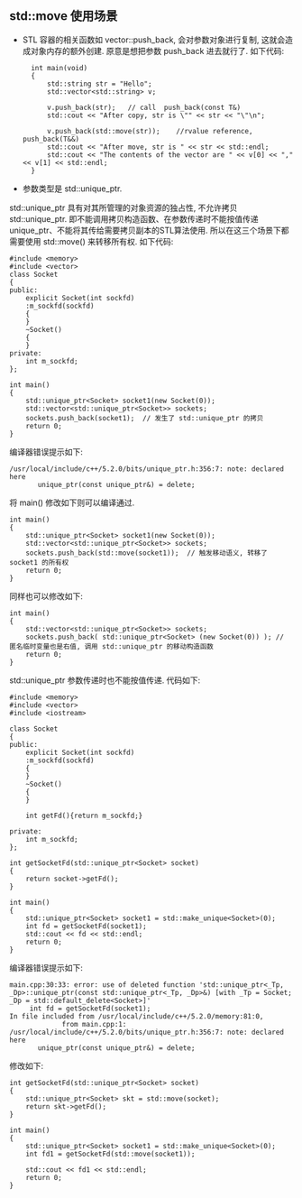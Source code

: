 ## std::move 使用场景

* STL 容器的相关函数如 vector::push_back, 会对参数对象进行复制, 这就会造成对象内存的额外创建. 原意是想把参数 push_back 进去就行了. 如下代码:

		int main(void) 
		{
		    std::string str = "Hello";
		    std::vector<std::string> v;
		    
		    v.push_back(str);   // call  push_back(const T&) 
		    std::cout << "After copy, str is \"" << str << "\"\n";
		
		    v.push_back(std::move(str));    //rvalue reference, push_back(T&&)
		    std::cout << "After move, str is " << str << std::endl;
		    std::cout << "The contents of the vector are " << v[0] << "," << v[1] << std::endl;
		}

* 参数类型是 std::unique_ptr. 

std::unique_ptr 具有对其所管理的对象资源的独占性, 不允许拷贝 std::unique_ptr. 即不能调用拷贝构造函数、在参数传递时不能按值传递 unique_ptr、不能将其传给需要拷贝副本的STL算法使用. 所以在这三个场景下都需要使用 std::move() 来转移所有权. 如下代码:

	#include <memory>
	#include <vector>
	class Socket
	{
	public:
	    explicit Socket(int sockfd)
	    :m_sockfd(sockfd)
	    {
	    }
	    ~Socket()
	    {
	    } 
	private:
	    int m_sockfd;
	};
	
	int main()
	{  
	    std::unique_ptr<Socket> socket1(new Socket(0));  
	    std::vector<std::unique_ptr<Socket>> sockets;  
	    sockets.push_back(socket1);  // 发生了 std::unique_ptr 的拷贝
	    return 0;
	}

编译器错误提示如下:

	/usr/local/include/c++/5.2.0/bits/unique_ptr.h:356:7: note: declared here
	       unique_ptr(const unique_ptr&) = delete;

将 main() 修改如下则可以编译通过.

	int main()
	{  
	    std::unique_ptr<Socket> socket1(new Socket(0));  
	    std::vector<std::unique_ptr<Socket>> sockets;  
	    sockets.push_back(std::move(socket1));  // 触发移动语义, 转移了 socket1 的所有权
	    return 0;
	}

同样也可以修改如下:

	int main()
	{  
	    std::vector<std::unique_ptr<Socket>> sockets;  
	    sockets.push_back( std::unique_ptr<Socket> (new Socket(0)) ); // 匿名临时变量也是右值, 调用 std::unique_ptr 的移动构造函数
	    return 0;
	}

std::unique_ptr 参数传递时也不能按值传递. 代码如下:

	#include <memory>
	#include <vector>
	#include <iostream>
	
	class Socket
	{
	public:
	    explicit Socket(int sockfd)
	    :m_sockfd(sockfd)
	    {
	    }
	    ~Socket()
	    {
	    }
	    
	    int getFd(){return m_sockfd;}
	    
	private:
	    int m_sockfd;
	};
	
	int getSocketFd(std::unique_ptr<Socket> socket)
	{
	    return socket->getFd();
	}
	
	int main()
	{  
	    std::unique_ptr<Socket> socket1 = std::make_unique<Socket>(0);  
	    int fd = getSocketFd(socket1);
	    std::cout << fd << std::endl;
	    return 0;
	}


编译器错误提示如下:

	main.cpp:30:33: error: use of deleted function 'std::unique_ptr<_Tp, _Dp>::unique_ptr(const std::unique_ptr<_Tp, _Dp>&) [with _Tp = Socket; _Dp = std::default_delete<Socket>]'
	     int fd = getSocketFd(socket1); 
	In file included from /usr/local/include/c++/5.2.0/memory:81:0,
                 from main.cpp:1:
	/usr/local/include/c++/5.2.0/bits/unique_ptr.h:356:7: note: declared here
	       unique_ptr(const unique_ptr&) = delete;

修改如下:

	int getSocketFd(std::unique_ptr<Socket> socket)
	{
	    std::unique_ptr<Socket> skt = std::move(socket);
	    return skt->getFd();
	}
	
	int main()
	{  
	    std::unique_ptr<Socket> socket1 = std::make_unique<Socket>(0);  
	    int fd1 = getSocketFd(std::move(socket1));
	
	    std::cout << fd1 << std::endl;
	    return 0;
	}  
